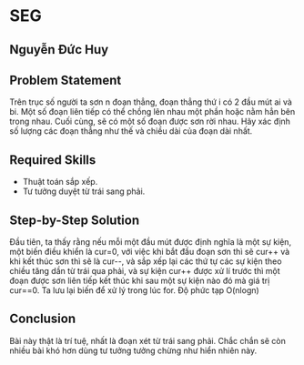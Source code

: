 # SEG
## Nguyễn Đức Huy

## Problem Statement
Trên trục số người ta sơn n đoạn thẳng, đoạn thẳng thứ i có 2 đầu mút ai và bi. Một số đoạn liên tiếp có thể chồng lên nhau một phần hoặc nằm hẳn bên trong nhau. Cuối cùng, sẽ có một số đoạn được sơn rời nhau. Hãy xác định số lượng các đoạn thẳng như thế và chiều dài của đoạn dài nhất.

## Required Skills
- Thuật toán sắp xếp.
- Tư tưởng duyệt từ trái sang phải.

## Step-by-Step Solution
Đầu tiên, ta thấy rằng nếu mỗi một đầu mút được định nghĩa là một sự kiện, một biến điều khiển là cur=0, với việc khi bắt đầu đoạn sơn thì sẽ cur++ và khi kết thúc sơn thì sẽ là cur--, và sắp xếp lại các thứ tự các sự kiện theo chiều tăng dần từ trái qua phải, và sự kiện cur++ được xử lí trước thì một đoạn được sơn liên tiếp kết thúc khi sau một sự kiện nào đó mà giá trị cur==0. Ta lưu lại biến để xử lý trong lúc for. Độ phức tạp O(nlogn)

## Conclusion
Bài này thật là trí tuệ, nhất là đoạn xét từ trái sang phải. Chắc chắn sẽ còn nhiều bài khó hơn dùng tư tưởng tưởng chừng như hiển nhiên này.
